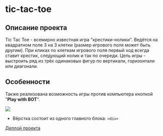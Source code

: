 # tic-tac-toe

## Описание проекта

Tic Tac Toe - всемирно известная игра "крестики-нолики". Ведётся на квадратном поле 3 на 3 клетки (размер игрового поля может быть другим). При кликах по клеткам игрового поля первый ход всегда ставит крестик, следующий нолик и так по очереди. Цель игры - выстроить ряд из трёх одинаковых фигур по вертикали, горизонтали или диагонали.

## Особенности

Также реализована возможность игры против компьютера кнопкой "**Play with BOT**".

<kbd>![](images/tic-tac-toe-demo.jpg)</kbd>

- Вёрстка состоит из одного главного блока: `<div>`

[Деплой проекта](https://zixail28.github.io/tic-tac-toe/)  